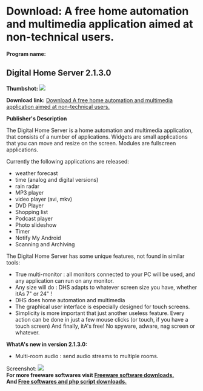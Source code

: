 # Download: A free home automation and multimedia application aimed at non-technical users.

**Program name:**

## Digital Home Server 2.1.3.0

  
**Thumbshot:** ![](http://www.freewarefiles.com/screenshot/digitalhomeserver2_md.jpg)   
  
**Download link:** [Download A free home automation and multimedia application aimed at non-technical users.](http://freesoftwares.boysofts.com/Digital-Home-Server_program_70260.html)  
  


**Publisher's Description**  
  


The Digital Home Server is a home automation and multimedia application, that consists of a number of applications. Widgets are small applications that you can move and resize on the screen. Modules are fullscreen applications. 

Currently the following applications are released:

  * weather forecast 
  * time (analog and digital versions) 
  * rain radar 
  * MP3 player 
  * video player (avi, mkv) 
  * DVD Player 
  * Shopping list 
  * Podcast player 
  * Photo slideshow 
  * Timer 
  * Notify My Android 
  * Scanning and Archiving 

The Digital Home Server has some unique features, not found in similar tools:

  * True multi-monitor : all monitors connected to your PC will be used, and any application can run on any monitor. 
  * Any size will do : DHS adapts to whatever screen size you have, whether itAs 7" or 24" ! 
  * DHS does home automation and multimedia 
  * The graphical user interface is especially designed for touch screens. 
  * Simplicity is more important that just another useless feature. Every action can be done in just a few mouse clicks (or touch, if you have a touch screen) 
And finally, itA's free! No spyware, adware, nag screen or whatever. 

**WhatA's new in version 2.1.3.0:**

  * Multi-room audio : send audio streams to multiple rooms. 

  
  
Screenshot: ![](http://www.freewarefiles.com/screenshot/digitalhomeserver2.jpg)   
**For more freeware softwares visit [Freeware software downloads.](http://freesoftwares.boysofts.com/)**   
**And [Free softwares and php script downloads.](http://www.boysofts.com/)**
